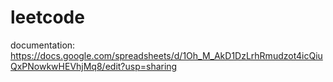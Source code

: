 # leetcode

documentation:
https://docs.google.com/spreadsheets/d/1Oh_M_AkD1DzLrhRmudzot4icQiuQxPNowkwHEVhjMq8/edit?usp=sharing
